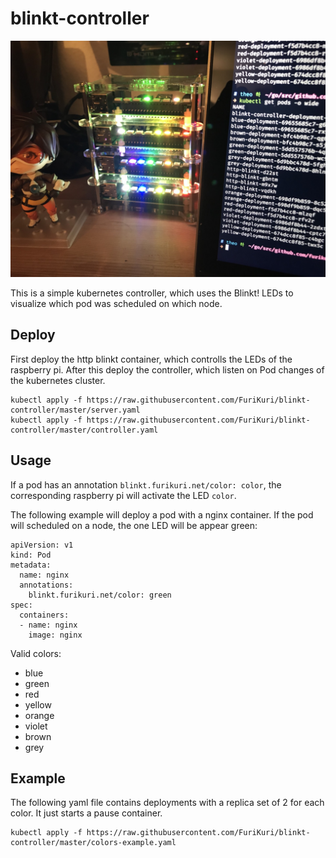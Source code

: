 # blinkt-controller

![rpi cluster with led](https://raw.githubusercontent.com/FuriKuri/blinkt-controller/master/rpi.jpg)

This is a simple kubernetes controller, which uses the Blinkt! LEDs to visualize which pod was scheduled on which node.

## Deploy

First deploy the http blinkt container, which controlls the LEDs of the raspberry pi.
After this deploy the controller, which listen on Pod changes of the kubernetes cluster.

```
kubectl apply -f https://raw.githubusercontent.com/FuriKuri/blinkt-controller/master/server.yaml
kubectl apply -f https://raw.githubusercontent.com/FuriKuri/blinkt-controller/master/controller.yaml
```

## Usage

If a pod has an annotation `blinkt.furikuri.net/color: color`, the corresponding raspberry pi will activate the LED `color`.

The following example will deploy a pod with a nginx container. If the pod will scheduled on a node, the one LED will be appear green:

```
apiVersion: v1
kind: Pod
metadata:
  name: nginx
  annotations:
    blinkt.furikuri.net/color: green
spec:
  containers:
  - name: nginx
    image: nginx
```

Valid colors:
* blue
* green
* red
* yellow
* orange
* violet
* brown
* grey

## Example

The following yaml file contains deployments with a replica set of 2 for each color.
It just starts a pause container.

```
kubectl apply -f https://raw.githubusercontent.com/FuriKuri/blinkt-controller/master/colors-example.yaml
```
